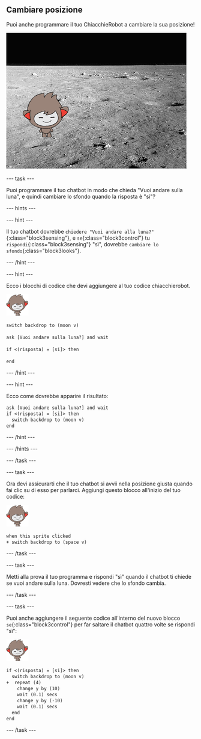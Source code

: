 ## Cambiare posizione

Puoi anche programmare il tuo ChiacchieRobot a cambiare la sua posizione!

![Testare un cambio di sfondo](images/chatbot-backdrop-moon.png)

--- task ---

Puoi programmare il tuo chatbot in modo che chieda "Vuoi andare sulla luna", e quindi cambiare lo sfondo quando la risposta è "sì"?

--- hints ---

--- hint ---

Il tuo chatbot dovrebbe `chiedere "Vuoi andare alla luna?"`{:class="block3sensing"}, e `se`{:class="block3control"} tu `rispondi`{:class="block3sensing"} "sì", dovrebbe `cambiare lo sfondo`{:class="block3looks"}.

--- /hint ---

--- hint ---

Ecco i blocchi di codice che devi aggiungere al tuo codice chiacchierobot.

![nano sprite](images/nano-sprite.png)

```blocks3
switch backdrop to (moon v)

ask [Vuoi andare sulla luna?] and wait

if <(risposta) = [si]> then 

end
```

--- /hint ---

--- hint ---

Ecco come dovrebbe apparire il risultato:

```blocks3
ask [Vuoi andare sulla luna?] and wait
if <(risposta) = [si]> then 
  switch backdrop to (moon v)
end
```

--- /hint ---

--- /hints ---

--- /task ---

--- task ---

Ora devi assicurarti che il tuo chatbot si avvii nella posizione giusta quando fai clic su di esso per parlarci. Aggiungi questo blocco all'inizio del tuo codice:

![nano sprite](images/nano-sprite.png)

```blocks3
when this sprite clicked
+ switch backdrop to (space v)
```

--- /task ---

--- task ---

Metti alla prova il tuo programma e rispondi "sì" quando il chatbot ti chiede se vuoi andare sulla luna. Dovresti vedere che lo sfondo cambia.

--- /task ---

--- task ---

Puoi anche aggiungere il seguente codice all'interno del nuovo blocco `se`{:class="block3control"} per far saltare il chatbot quattro volte se rispondi "sì":

![nano sprite](images/nano-sprite.png)

```blocks3
if <(risposta) = [si]> then 
  switch backdrop to (moon v)
+  repeat (4) 
    change y by (10)
    wait (0.1) secs
    change y by (-10)
    wait (0.1) secs
  end
end
```

--- /task ---